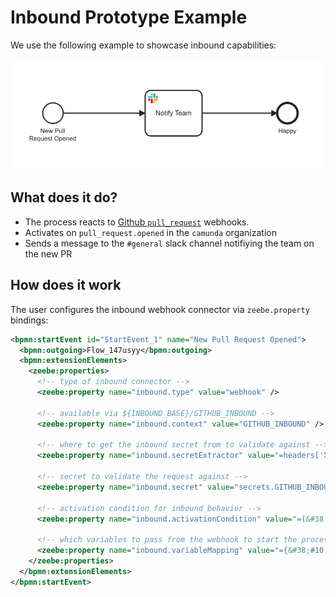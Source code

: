 # Inbound Prototype Example

We use the following example to showcase inbound capabilities:

![ pull request notification example ](./pull-request-notification.png)


## What does it do?

* The process reacts to [Github `pull_request`](https://docs.github.com/en/developers/webhooks-and-events/webhooks/webhook-events-and-payloads#pull_request) webhooks.
* Activates on `pull_request.opened` in the `camunda` organization
* Sends a message to the `#general` slack channel notifiying the team on the new PR


## How does it work

The user configures the inbound webhook connector via `zeebe.property` bindings:

```xml
<bpmn:startEvent id="StartEvent_1" name="New Pull Request Opened">
  <bpmn:outgoing>Flow_147usyy</bpmn:outgoing>
  <bpmn:extensionElements>
    <zeebe:properties>
      <!-- type of inbound connector -->
      <zeebe:property name="inbound.type" value="webhook" />

      <!-- available via ${INBOUND_BASE}/GITHUB_INBOUND -->
      <zeebe:property name="inbound.context" value="GITHUB_INBOUND" />

      <!-- where to get the inbound secret from to validate against -->
      <zeebe:property name="inbound.secretExtractor" value="=headers['X-Hub-Signature']" />
      
      <!-- secret to validate the request against -->
      <zeebe:property name="inbound.secret" value="secrets.GITHUB_INBOUND_SECRET" />
      
      <!-- activation condition for inbound behavior -->
      <zeebe:property name="inbound.activationCondition" value="=(&#38;#10;  request.body.action = &#34;opened&#34; and &#38;#10;  starts with(request.body.repository.full_name, &#34;camunda/&#34;)&#38;#10;)" />
      
      <!-- which variables to pass from the webhook to start the process -->
      <zeebe:property name="inbound.variableMapping" value="={&#38;#10;  &#34;githubLoginToSlackMapping&#34;: {&#38;#10;    &#34;nikku&#34;: &#34;Nico Rehwaldt&#34;,&#38;#10;    &#34;menski&#34;: &#34;menski&#34;&#38;#10;  },&#38;#10;  &#34;pull_request&#34;: {&#38;#10;    &#34;htmlURL&#34;: request.body.pull_request.html_url,&#38;#10;    &#34;githubUser&#34;: request.body.pull_request.user.login,&#38;#10;    &#34;githubUserURL&#34;: request.body.pull_request.user.html_url,&#38;#10;    &#34;userLink&#34;: (&#38;#10;      if githubLoginToSlackMapping[githubUser] then &#38;#10;        &#34;@&#34; + githubLoginToSlackMapping[githubUser]&#38;#10;      else &#38;#10;        &#34;GitHub user &#60;&#34; + githubUserURL + &#34;|&#34; + githubUser + &#34;&#62;&#34;&#38;#10;    )&#38;#10;  }&#38;#10;}" />
    </zeebe:properties>
  </bpmn:extensionElements>
</bpmn:startEvent>
```
